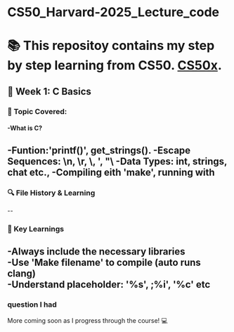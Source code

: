 # CS50_Harvard-2025_Lecture_code

# :books: This repositoy contains my step by step learning from CS50. [CS50x](https://cs50.harvard.edu/x/2025/).

## :memo: Week 1: C Basics 
### :eyes: Topic Covered:
#### -What is C? <br>
-Funtion:'printf()', get_strings(). 
-Escape Sequences: \n, \r, \\, '\, "\ 
-Data Types: int, strings, chat etc.,
-Compiling eith 'make', running with 
--
### :mag: File History & Learning 
--
### :brain: Key Learnings
-Always include the necessary libraries <br>
-Use 'Make filename' to compile (auto runs clang) <br>
-Understand placeholder: '%s', ;%i', '%c' etc 
--

### question I had

More coming soon as I progress through the course! :computer:

